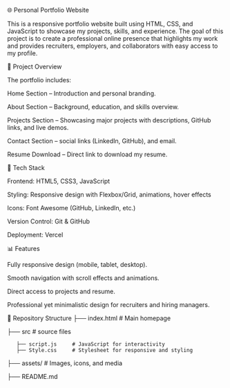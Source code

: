 🌐 Personal Portfolio Website

This is a responsive portfolio website built using HTML, CSS, and JavaScript to showcase my projects, skills, and experience. The goal of this project is to create a professional online presence that highlights my work and provides recruiters, employers, and collaborators with easy access to my profile.

📌 Project Overview

The portfolio includes:

Home Section – Introduction and personal branding.

About Section – Background, education, and skills overview.

Projects Section – Showcasing major projects with descriptions, GitHub links, and live demos.

Contact Section –  social links (LinkedIn, GitHub), and email.

Resume Download – Direct link to download my resume.

🚀 Tech Stack

Frontend: HTML5, CSS3, JavaScript

Styling: Responsive design with Flexbox/Grid, animations, hover effects

Icons: Font Awesome (GitHub, LinkedIn, etc.)

Version Control: Git & GitHub

Deployment:  Vercel

📊 Features

Fully responsive design (mobile, tablet, desktop).

Smooth navigation with scroll effects and animations.

Direct access to projects and resume.

Professional yet minimalistic design for recruiters and hiring managers.

📂 Repository Structure
├── index.html           # Main homepage

├── src                  # source files

       ├── script.js     # JavaScript for interactivity
       ├── Style.css     # Stylesheet for responsive and styling 

├── assets/              # Images, icons, and media

├── README.md 